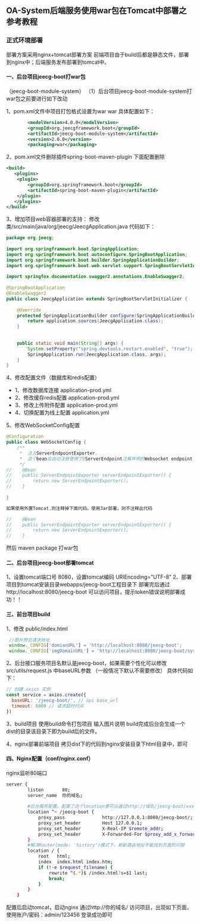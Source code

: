 ## OA-System后端服务使用war包在Tomcat中部署之参考教程

 
### 正式环境部署
部署方案采用nginx+tomcat部署方案
前端项目由于build后都是静态文件，部署到nginx中；后端服务发布部署到tomcat中。


#### 一、后台项目jeecg-boot打war包

（jeecg-boot-module-system）
（1）后台项目jeecg-boot-module-system打war包之前要进行如下改动


1、pom.xml文件中项目打包格式设置为war
war
具体配置如下：
```xml
        <modelVersion>4.0.0</modelVersion>
        <groupId>org.jeecgframework.boot</groupId>
        <artifactId>jeecg-boot-module-system</artifactId>
        <version>2.0.0</version>
        <packaging>war</packaging>
```

2、pom.xml文件删除插件spring-boot-maven-plugin
下面配置删除
```xml
<build>
   <plugins>
	<plugin>
		<groupId>org.springframework.boot</groupId>
		<artifactId>spring-boot-maven-plugin</artifactId>
	</plugin>
   </plugins>
</build>
```

3、增加项目web容器部署的支持：
修改类/src/main/java/org/jeecg/JeecgApplication.java
代码如下：
```java
package org.jeecg;
 
import org.springframework.boot.SpringApplication;
import org.springframework.boot.autoconfigure.SpringBootApplication;
import org.springframework.boot.builder.SpringApplicationBuilder;
import org.springframework.boot.web.servlet.support.SpringBootServletInitializer;
 
import springfox.documentation.swagger2.annotations.EnableSwagger2;
 
@SpringBootApplication
@EnableSwagger2
public class JeecgApplication extends SpringBootServletInitializer {
	
	@Override
    protected SpringApplicationBuilder configure(SpringApplicationBuilder application) {
        return application.sources(JeecgApplication.class);
    }
 
 
    public static void main(String[] args) {
    	System.setProperty("spring.devtools.restart.enabled", "true");
    	SpringApplication.run(JeecgApplication.class, args);
    }
}
```

4、修改配置文件（数据库和redis配置）

- 1、修改数据库连接 application-prod.yml
- 2、修改缓存redis配置 application-prod.yml
- 3、修改上传附件配置 application-prod.yml
- 4、切换配置为线上配置 application.yml


5、修改WebSocketConfig配置
```java
@Configuration
public class WebSocketConfig {
    /**
     * 	注入ServerEndpointExporter，
     * 	这个bean会自动注册使用了@ServerEndpoint注解声明的Websocket endpoint
     */
//    @Bean
//    public ServerEndpointExporter serverEndpointExporter() {
//        return new ServerEndpointExporter();
//    }
    
}

如果使用外置Tomcat,则注释掉下面代码，使用Jar部署，则不注释此代码

//    @Bean
//    public ServerEndpointExporter serverEndpointExporter() {
//        return new ServerEndpointExporter();
//    }

```



然后 maven package 打war包

#### 二、后台项目jeecg-boot部署tomcat
1、设置tomcat端口号 8080，设置tomcat编码 URIEncoding="UTF-8"
2、部署项目到tomcat安装目录webapps/jeecg-boot工程目录下
部署完后通过http://localhost:8080/jeecg-boot 可以访问项目，提示token错误说明部署成功！！

#### 三、前台项目build
1、修改 public/index.html
```javascript
 //图片预览请求地址
 window._CONFIG['domianURL'] = 'http://localhost:8080/jeecg-boot';
 window._CONFIG['imgDomainURL'] = 'http://localhost:8080/jeecg-boot/sys/common/view';
```

2、后台接口服务项目名默认是jeecg-boot，如果需要个性化可以修改src/utils/request.js 中baseURL参数
（一般情况下默认不需要修改）
具体代码如下：
```javascript
// 创建 axios 实例
const service = axios.create({
  baseURL: '/jeecg-boot/', // api base_url
  timeout: 6000 // 请求超时时间
})
```
3、build项目
使用build命令打包项目
输入图片说明
build完成后台会生成一个dist的目录该目录下即为build后的文件。

4、nginx部署前端项目
拷贝dist下的代码到nginx安装目录下html目录中，即可

#### 四、Nginx配置（conf/nginx.conf）
nginx监听80端口
```bash
server {
		listen       80;
		server_name  你的域名;
 
		#后台服务配置，配置了这个location便可以通过http://域名/jeecg-boot/xxxx 访问		
		location ^~ /jeecg-boot {
			proxy_pass              http://127.0.0.1:8080/jeecg-boot/;
			proxy_set_header        Host 127.0.0.1;
			proxy_set_header        X-Real-IP $remote_addr;
			proxy_set_header        X-Forwarded-For $proxy_add_x_forwarded_for;
		}
		#解决Router(mode: 'history')模式下，刷新路由地址不能找到页面的问题
		location / {
			root   html;
			index  index.html index.htm;
			if (!-e $request_filename) {
				rewrite ^(.*)$ /index.html?s=$1 last;
				break;
			}
		}
	}
```
配置后启动tomcat，启动nginx
通过http://你的域名/ 访问项目，出现如下页面，使用账户/密码：admin/123456 登录成功即可